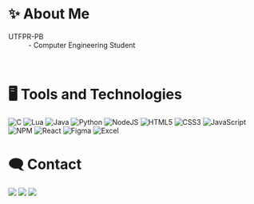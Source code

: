 # ✨ About Me
 <dl>
  <dt>UTFPR-PB</dt>
  <dd>- Computer Engineering Student</dd>
</dl>
<br>

# 🖥️ Tools and Technologies
![C](https://img.shields.io/badge/c-%2300599C.svg?style=for-the-badge&logo=c&logoColor=white)
![Lua](https://img.shields.io/badge/lua-2C2D72?style=for-the-badge&logo=lua&logoColor=white)
![Java](https://img.shields.io/badge/java-BF2211?style=for-the-badge&logo=redhat&logoColor=white)
![Python](https://img.shields.io/badge/python-3776AB?style=for-the-badge&logo=python&logoColor=white)
![NodeJS](https://img.shields.io/badge/node.js-6DA55F?style=for-the-badge&logo=node.js&logoColor=white)
![HTML5](https://img.shields.io/badge/html5-%23E34F26.svg?style=for-the-badge&logo=html5&logoColor=white)
![CSS3](https://img.shields.io/badge/css3-%231572B6.svg?style=for-the-badge&logo=css3&logoColor=white)
![JavaScript](https://img.shields.io/badge/javascript-%23323330.svg?style=for-the-badge&logo=javascript&logoColor=%23F7DF1E)
![NPM](https://img.shields.io/badge/npm-%23000000.svg?style=for-the-badge&logo=npm&logoColor=white)
![React](https://img.shields.io/badge/react-%2320232a.svg?style=for-the-badge&logo=react&logoColor=%2361DAFB)
![Figma](https://img.shields.io/badge/figma-FF3361.svg?style=for-the-badge&logo=figma&logoColor=white)
![Excel](https://img.shields.io/badge/excel-22AA22.svg?style=for-the-badge&logo=microsoft-excel&logoColor=white)
<br>
 
# 🗨️ Contact
<a href="mailto:diogorodrigues@alunos.utfpr.edu.br?"><img src="https://img.shields.io/badge/gmail-%23DD0031.svg?&style=for-the-badge&logo=gmail&logoColor=white"/></a>
<a href="https://www.instagram.com/dih_bgs"><img src="https://img.shields.io/badge/instagram-%23BB0066.svg?&style=for-the-badge&logo=instagram&logoColor=white"/></a>
<a href="https://www.linkedin.com/in/dihbgs/"><img src="https://img.shields.io/badge/Linkedin-0077B5?style=for-the-badge&logo=linkedin&logoColor=white"/></a>
